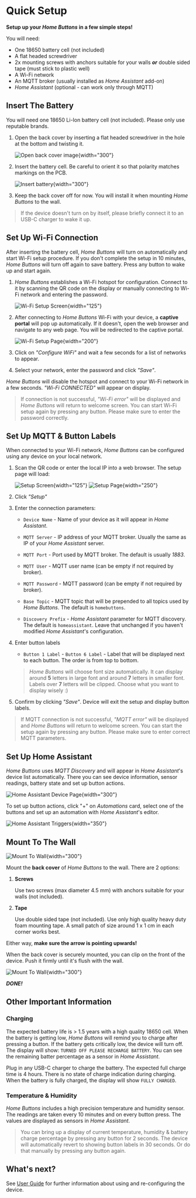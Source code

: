 # Quick Setup

**Setup up your *Home Buttons* in a few simple steps!**

You will need:

- One 18650 battery cell (not included)
- A flat headed screwdriver
- 2x mounting screws with anchors suitable for your walls ***or*** double sided tape (must stick to plastic well)
- A Wi-Fi network
- An MQTT broker (usually installed as *Home Assistant* add-on)
- *Home Assistant* (optional - can work only through MQTT)

## Insert The Battery

You will need one 18650 Li-Ion battery cell (not included). Please only use reputable brands.

1. Open the back cover by inserting a flat headed screwdriver in the hole at the bottom and twisting it.

    ![Open back cover image](assets/open_back_cover.jpeg){width="300"}

2. Insert the battery cell. Be careful to orient it so that polarity matches markings on the PCB.

    ![Insert battery](assets/insert_battery.jpeg){width="300"}

3. Keep the back cover off for now. You will install it when mounting *Home Buttons* to the wall.

> If the device doesn't turn on by itself, please briefly connect it to an USB-C charger to wake it up.

## Set Up Wi-Fi Connection

After inserting the battery cell, *Home Buttons* will turn on automatically and start Wi-Fi setup procedure.
If you don't complete the setup in 10 minutes, *Home Buttons* will turn off again to save battery.
Press any button to wake up and start again.

1. *Home Buttons* establishes a Wi-Fi hotspot for configuration.
Connect to it by scanning the QR code on the display or manually connecting to Wi-Fi network and entering the password.

    ![Wi-Fi Setup Screen](assets/wifi_setup_screen.png){width="125"}

2. After connecting to *Home Buttons* Wi-Fi with your device, a **captive portal** will pop up automatically.
If it doesn't, open the web browser and navigate to any web page. You will be redirected to the captive portal.

    ![Wi-Fi Setup Page](assets/wifi_setup_page_1.png){width="200"}

3. Click on *"Configure WiFi"* and wait a few seconds for a list of networks to appear.

4. Select your network, enter the password and click *"Save"*.

*Home Buttons* will disable the hotspot and connect to your Wi-Fi network in a few seconds. *"Wi-Fi CONNECTED"* will appear on display.

> If connection is not successful, *"Wi-Fi error"* will be displayed and *Home Buttons* will return to welcome screen.
You can start Wi-Fi setup again by pressing any button. Please make sure to enter the password correctly.

## Set Up MQTT & Button Labels

When connected to your Wi-Fi network, *Home Buttons* can be configured using any device on your local network.

1. Scan the QR code or enter the local IP into a web browser. The setup page will load:

    ![Setup Screen](assets/setup_screen.png){width="125"} 
    ![Setup Page](assets/setup_page.jpeg){width="250"}

2. Click *"Setup"*

3. Enter the connection parameters:

    - `Device Name` - Name of your device as it will appear in *Home Assistant*.

    - `MQTT Server` - IP address of your MQTT broker. Usually the same as IP of your *Home Assistant* server.

    - `MQTT Port` - Port used by MQTT broker. The default is usually *1883*.

    - `MQTT User` - MQTT user name (can be empty if not required by broker).

    - `MQTT Password` - MQTT password (can be empty if not required by broker).

    - `Base Topic` - MQTT topic that will be prepended to all topics used by *Home Buttons*. The default is `homebuttons`.

    - `Discovery Prefix` - *Home Assistant* parameter for MQTT discovery. The default is `homeassistant`.
    Leave that unchanged if you haven't modified *Home Assistant*'s configuration.

4. Enter button labels

    - `Button 1 Label` - `Button 6 Label` - Label that will be displayed next to each button. The order is from top to bottom.

    > *Home Buttons* will choose font size automatically. It can display around **5** letters in large font and around **7** letters in smaller font.
    Labels over **7** letters will be clipped. Choose what you want to display wisely :)
    
5. Confirm by clicking *"Save"*. Device will exit the setup and display button labels.

> If MQTT connection is not successful, *"MQTT error"* will be displayed and *Home Buttons* will return to welcome screen.
You can start the setup again by pressing any button. Please make sure to enter correct MQTT parameters.

## Set Up Home Assistant

*Home Buttons* uses *MQTT Discovery* and will appear in *Home Assistant*'s device list automatically.
There you can see device information, sensor readings, battery state and set up button actions.

![Home Assistant Device Page](assets/home_assistant_device.png){width="300"}

To set up button actions, click "+" on *Automations* card, select one of the buttons and set up an automation with *Home Assistant*'s editor.

![Home Assistant Triggers](assets/home_assistant_triggers.png){width="350"}

## Mount To The Wall

![Mount To Wall](assets/mount_2_wall.jpeg){width="300"}

Mount the **back cover** of *Home Buttons* to the wall. There are 2 options:

1. **Screws**

    Use two screws (max diameter 4.5 mm) with anchors suitable for your walls (not included).

2. **Tape**

    Use double sided tape (not included). Use only high quality heavy duty foam mounting tape.
    A small patch of size around 1 x 1 cm in each corner works best.

Either way, **make sure the arrow is pointing upwards!**

When the back cover is securely mounted, you can clip on the front of the device. Push it firmly until it's flush with the wall.

![Mount To Wall](assets/mount_2_wall_2.jpeg){width="300"}

***DONE!***

## Other Important Information

### Charging

The expected battery life is > 1.5 years with a high quality 18650 cell.
When the battery is getting low, *Home Buttons* will remind you to charge after pressing a button.
If the battery gets critically low, the device will turn off.
The display will show: `TURNED OFF PLEASE RECHARGE BATTERY`. You can see the remaining batter percentage as a sensor in *Home Assistant*.

Plug in any USB-C charger to charge the battery. The expected full charge time is 4 hours.
There is no state of charge indication during charging. When the battery is fully charged, the display will show `FULLY CHARGED`.

### Temperature & Humidity

*Home Buttons* includes a high precision temperature and humidity sensor. The readings are taken every 10 minutes and on every button press.
The values are displayed as sensors in *Home Assistant*. 

> You can bring up a display of current temperature, humidity & battery charge percentage by pressing any button for 2 seconds.
The device will automatically revert to showing button labels in 30 seconds. Or do that manually by pressing any button again.

## What's next?

See [User Guide](user_guide.md) for further information about using and re-configuring the device.
